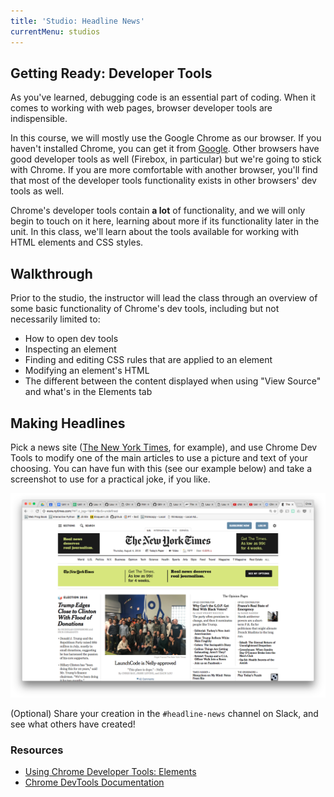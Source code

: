 ```yaml
---
title: 'Studio: Headline News'
currentMenu: studios
---
```


## Getting Ready: Developer Tools

As you've learned, debugging code is an essential part of coding. When it comes to working with web pages, browser developer tools are indispensible.

In this course, we will mostly use the Google Chrome as our browser. If you haven't installed Chrome, you can get it from [Google](https://www.google.com/chrome/browser/desktop/). Other browsers have good developer tools as well (Firebox, in particular) but we're going to stick with Chrome. If you are more comfortable with another browser, you'll find that most of the developer tools functionality exists in other browsers' dev tools as well.

Chrome's developer tools contain **a lot** of functionality, and we will only begin to touch on it here, learning about more if its functionality later in the unit. In this class, we'll learn about the tools available for working with HTML elements and CSS styles.

## Walkthrough

Prior to the studio, the instructor will lead the class through an overview of some basic functionality of Chrome's dev tools, including but not necessarily limited to:
- How to open dev tools
- Inspecting an element
- Finding and editing CSS rules that are applied to an element
- Modifying an element's HTML
- The different between the content displayed when using "View Source" and what's in the Elements tab

## Making Headlines

Pick a news site ([The New York Times](http://www.nytimes.com/), for example), and use Chrome Dev Tools to modify one of the main articles to use a picture and text of your choosing. You can have fun with this (see our example below) and take a screenshot to use for a practical joke, if you like.

![Nelly / LC in NYT](lc-nelly-nyt.png)

(Optional) Share your creation in the `#headline-news` channel on Slack, and see what others have created!

### Resources

* [Using Chrome Developer Tools: Elements](https://www.youtube.com/watch?v=nV9PLPFTnkE)
* [Chrome DevTools Documentation](https://developers.google.com/web/tools/chrome-devtools/)
